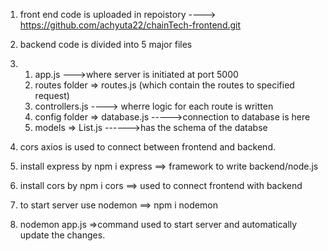   1. front end code is uploaded in repoistory ----> https://github.com/achyuta22/chainTech-frontend.git

  2. backend code is divided into 5 major files
  3.  1. app.js --->where server is initiated at port 5000
      2. routes folder => routes.js (which contain the routes to specified request)
      3. controllers.js  ----> wherre logic for each route is written
      4. config  folder => database.js ----->connection to database is here
      5. models => List.js ------>has the schema of the databse
    
 4.  cors  axios is used to connect between frontend and backend.
 5.  install express by npm i express  ==> framework to write backend/node.js
 6.  install cors by npm i cors ==> used to connect frontend with backend
 7. to start server use nodemon ==> npm i nodemon  
 8. nodemon app.js =>command used to start server and automatically update the changes.
